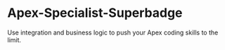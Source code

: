 # Apex-Specialist-Superbadge
Use integration and business logic to push your Apex coding skills to the limit.
